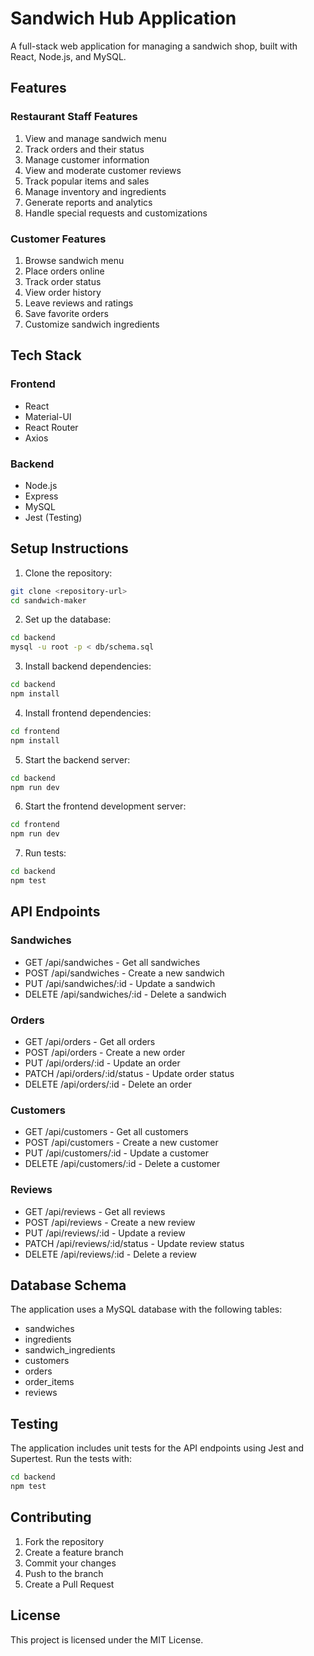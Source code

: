 # Sandwich Hub Application

A full-stack web application for managing a sandwich shop, built with React, Node.js, and MySQL.

## Features

### Restaurant Staff Features
1. View and manage sandwich menu
2. Track orders and their status
3. Manage customer information
4. View and moderate customer reviews
5. Track popular items and sales
6. Manage inventory and ingredients
7. Generate reports and analytics
8. Handle special requests and customizations

### Customer Features
1. Browse sandwich menu
2. Place orders online
3. Track order status
4. View order history
5. Leave reviews and ratings
6. Save favorite orders
7. Customize sandwich ingredients

## Tech Stack

### Frontend
- React
- Material-UI
- React Router
- Axios

### Backend
- Node.js
- Express
- MySQL
- Jest (Testing)

## Setup Instructions

1. Clone the repository:
```bash
git clone <repository-url>
cd sandwich-maker
```

2. Set up the database:
```bash
cd backend
mysql -u root -p < db/schema.sql
```

3. Install backend dependencies:
```bash
cd backend
npm install
```

4. Install frontend dependencies:
```bash
cd frontend
npm install
```

5. Start the backend server:
```bash
cd backend
npm run dev
```

6. Start the frontend development server:
```bash
cd frontend
npm run dev
```

7. Run tests:
```bash
cd backend
npm test
```

## API Endpoints

### Sandwiches
- GET /api/sandwiches - Get all sandwiches
- POST /api/sandwiches - Create a new sandwich
- PUT /api/sandwiches/:id - Update a sandwich
- DELETE /api/sandwiches/:id - Delete a sandwich

### Orders
- GET /api/orders - Get all orders
- POST /api/orders - Create a new order
- PUT /api/orders/:id - Update an order
- PATCH /api/orders/:id/status - Update order status
- DELETE /api/orders/:id - Delete an order

### Customers
- GET /api/customers - Get all customers
- POST /api/customers - Create a new customer
- PUT /api/customers/:id - Update a customer
- DELETE /api/customers/:id - Delete a customer

### Reviews
- GET /api/reviews - Get all reviews
- POST /api/reviews - Create a new review
- PUT /api/reviews/:id - Update a review
- PATCH /api/reviews/:id/status - Update review status
- DELETE /api/reviews/:id - Delete a review

## Database Schema

The application uses a MySQL database with the following tables:
- sandwiches
- ingredients
- sandwich_ingredients
- customers
- orders
- order_items
- reviews

## Testing

The application includes unit tests for the API endpoints using Jest and Supertest. Run the tests with:
```bash
cd backend
npm test
```

## Contributing

1. Fork the repository
2. Create a feature branch
3. Commit your changes
4. Push to the branch
5. Create a Pull Request

## License

This project is licensed under the MIT License. 
